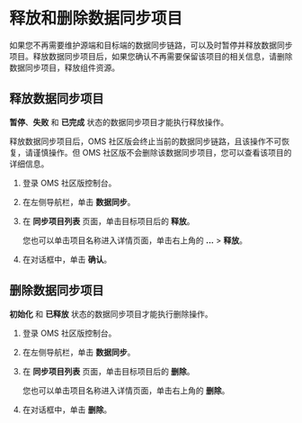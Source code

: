 # 释放和删除数据同步项目

如果您不再需要维护源端和目标端的数据同步链路，可以及时暂停并释放数据同步项目。释放数据同步项目后，如果您确认不再需要保留该项目的相关信息，请删除数据同步项目，释放组件资源。

## 释放数据同步项目

**暂停**、**失败** 和 **已完成** 状态的数据同步项目才能执行释放操作。

释放数据同步项目后，OMS 社区版会终止当前的数据同步链路，且该操作不可恢复，请谨慎操作。但 OMS 社区版不会删除该数据同步项目，您可以查看该项目的详细信息。

1. 登录 OMS 社区版控制台。

2. 在左侧导航栏，单击 **数据同步**。

3. 在 **同步项目列表** 页面，单击目标项目后的 **释放**。

   您也可以单击项目名称进入详情页面，单击右上角的 **...** > **释放**。

4. 在对话框中，单击 **确认**。

## 删除数据同步项目

**初始化** 和 **已释放** 状态的数据同步项目才能执行删除操作。

1. 登录 OMS 社区版控制台。

2. 在左侧导航栏，单击 **数据同步**。

3. 在 **同步项目列表** 页面，单击目标项目后的 **删除**。

   您也可以单击项目名称进入详情页面，单击右上角的 **删除**。

4. 在对话框中，单击 **删除**。